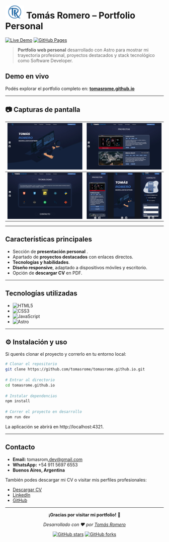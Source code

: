 # <img src="public/images/tr-logo.png" alt="Tomás Romero Logo" width="60" /> Tomás Romero – Portfolio Personal

[![Live Demo](https://img.shields.io/badge/🌐_Live_Demo-tomasrome.github.io-blue?style=for-the-badge)](https://tomasrome.github.io)
[![GitHub Pages](https://img.shields.io/badge/GitHub_Pages-Deployed-success?style=for-the-badge&logo=github)](https://tomasrome.github.io)

> **Portfolio web personal** desarrollado con Astro para mostrar mi trayectoria profesional, proyectos destacados y stack tecnológico como Software Developer.

## Demo en vivo

Podés explorar el portfolio completo en: **[tomasrome.github.io](https://tomasrome.github.io)**

---

## 📷 Capturas de pantalla  

| ![Inicio](src/assets/screen-1.jpg) | ![Proyectos](src/assets/screen-2.jpg) |  
| ---- | ---- |  
| ![Tecnologías](src/assets/screen-3.jpg) | ![Responsive](src/assets/responsive.jpg) |  

---
## Características principales  

- Sección de **presentación personal** .
- Apartado de **proyectos destacados** con enlaces directos.  
- **Tecnologías y habilidades**.
- **Diseño responsive**, adaptado a dispositivos móviles y escritorio.  
- Opción de **descargar CV** en PDF.  

---

##  Tecnologías utilizadas  

- ![HTML5](https://img.shields.io/badge/HTML5-E34F26?style=for-the-badge&logo=html5&logoColor=white)  
- ![CSS3](https://img.shields.io/badge/CSS3-1572B6?style=for-the-badge&logo=css3&logoColor=white)  
- ![JavaScript](https://img.shields.io/badge/JavaScript-F7DF1E?style=for-the-badge&logo=javascript&logoColor=black)  
- ![Astro](https://img.shields.io/badge/Astro-FF5D01?style=for-the-badge&logo=astro&logoColor=white)  
 
---


## ⚙️ Instalación y uso  

Si querés clonar el proyecto y correrlo en tu entorno local:  

```bash
# Clonar el repositorio
git clone https://github.com/tomasrome/tomasrome.github.io.git

# Entrar al directorio
cd tomasrome.github.io

# Instalar dependencias
npm install

# Correr el proyecto en desarrollo
npm run dev
```
La aplicación se abrirá en http://localhost:4321.

---
##  Contacto

- **Email:** tomasrom​.dev@gmail.com  
- **WhatsApp:** +54 911 5697 6553  
- **Buenos Aires, Argentina**

También podes descargar mi CV o visitar mis perfiles profesionales:

- [Descargar CV](https://tomasrome.github.io/CV%20-%20Tom%C3%A1s%20Romero.pdf)  
- [LinkedIn](www.linkedin.com/in/tomas-romero-developer)  
- [GitHub](https://github.com/tomasrome)

---

<div align="center">

**¡Gracias por visitar mi portfolio!** 🚀

_Desarrollado con ❤️ por [Tomás Romero](https://github.com/tomasrome)_

[![GitHub stars](https://img.shields.io/github/stars/tomasrome/tomasrome.github.io?style=social)](https://github.com/tomasrome/tomasrome.github.io/stargazers)
[![GitHub forks](https://img.shields.io/github/forks/tomasrome/tomasrome.github.io?style=social)](https://github.com/tomasrome/tomasrome.github.io/network)

</div>

